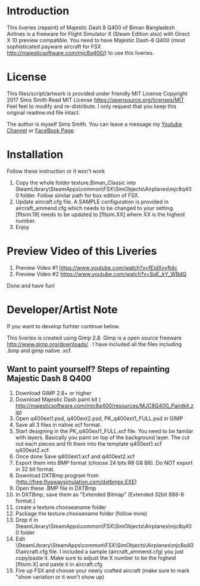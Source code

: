 # Introduction 
This liveries (repaint) of Majestic Dash 8 Q400 of Biman Bangladesh Airlines is a freeware for Flight Simulator X (Steam Edition also) with Direct X 10 preview compatible.  You need to have Majestic Dash-8 Q400 (most sophisticated payware aircraft for FSX http://majesticsoftware.com/mjc8q400/) to use this liveries.  

# License 
This files/script/artwork is provided under friendly MIT License Copyright 2017 Sims Smith
Read MIT License https://opensource.org/licenses/MIT
Feel feel to modify and re-distribute.  I only request that you keep this original readme.md file intact.  

The author is myself Sims Smith.  You can leave a message my [Youtube Channel]( https://www.youtube.com/channel/UCIdStqXIqKFNO__DAa_lj2g) or [FaceBook Page](https://www.facebook.com/sims.smith.71). 

# Installation
Follow these instruction or it won't work
1. Copy the whole folder texture.Biman_Classic into SteamLibrary\SteamApps\common\FSX\SimObjects\Airplanes\mjc8q400 folder. Follow similar path for box edition of FSX.
1. Update aircraft.cfg file.  A SAMPLE configuration is provided in aircraft_ammend.cfg which needs to be changed to your setting.  [fltsim.19] needs to be updated to [fltsim.XX] where XX is the highest number.  
1. Enjoy

# Preview Video of this Liveries
1. Preview Video #1 https://www.youtube.com/watch?v=fEjdXvyft4c
1. Preview Video #2 https://www.youtube.com/watch?v=SqE_kY_WBdQ

Done and have fun!

# Developer/Artist Note

If you want to develop furhter continue below. 

This liveries is created using Gimp 2.8.  Gimp is a open source freeware http://www.gimp.org/downloads/ . I have included all the files including .bmp and gimp native .xcf.

## Want to paint yourself?  Steps of repainting Majestic Dash 8 Q400
1. Download GIMP 2.8+ or higher
1. Download Majestic Dash paint kit ( http://majesticsoftware.com/mjc8q400/resources/MJC8Q400_Paintkit.zip)
1. Open q400ext1.psd, q400ext2.psd, PK_q400ext1_FULL.psd in GIMP
1. Save all 3 files in native xcf format.
1. Start designing in the PK_q400ext1_FULL.xcf file.  You need to be familar with layers. Basically you paint on top of the background layer. The cut out each pieces and fit them into the template q400ext1.xcf q400ext2.xcf.    
1. Once done Save q400ext1.xcf and q400ext2.xcf 
1. Export them into BMP format (choose 24 bits R8 G8 B8). Do NOT export in 32 bit format.
1. Download DXTBmp program from (http://free.flyawaysimulation.com/dxtbmpx.EXE)
1. Open these .BMP file in DXTBmp 
1. In DXTBmp, save them as "Extended Bitmap" (Extended 32bit 888-8 format.) 
1. create a texture.chooseaname folder
1. Package the texture.choosename folder (follow mine)
1. Drop it in SteamLibrary\SteamApps\common\FSX\SimObjects\Airplanes\mjc8q400 folder
1. Edit \SteamLibrary\SteamApps\common\FSX\SimObjects\Airplanes\mjc8q400\aircraft.cfg file.  I included a sample (aircraft_ammend.cfg) you just copy/paste it. Make sure to adjust the X number to be the highest [fltsim.X] and paste it in aircraft.cfg
1. Fire up FSX and choose your newly crafted aircraft (make sure to mark "show variation or it won't show up)